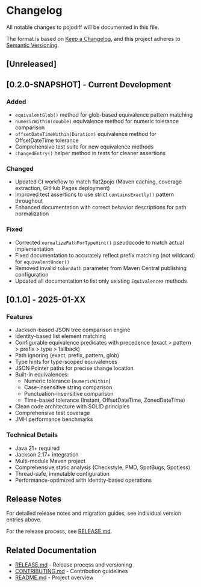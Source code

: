 # Changelog

All notable changes to pojodiff will be documented in this file.

The format is based on [Keep a Changelog](https://keepachangelog.com/en/1.0.0/),
and this project adheres to [Semantic Versioning](https://semver.org/spec/v2.0.0.html).

## [Unreleased]

## [0.2.0-SNAPSHOT] - Current Development

### Added
- `equivalentGlob()` method for glob-based equivalence pattern matching
- `numericWithin(double)` equivalence method for numeric tolerance comparison
- `offsetDateTimeWithin(Duration)` equivalence method for OffsetDateTime tolerance
- Comprehensive test suite for new equivalence methods
- `changedEntry()` helper method in tests for cleaner assertions

### Changed
- Updated CI workflow to match flat2pojo (Maven caching, coverage extraction, GitHub Pages deployment)
- Improved test assertions to use strict `containsExactly()` pattern throughout
- Enhanced documentation with correct behavior descriptions for path normalization

### Fixed
- Corrected `normalizePathForTypeHint()` pseudocode to match actual implementation
- Fixed documentation to accurately reflect prefix matching (not wildcard) for `equivalentUnder()`
- Removed invalid `tokenAuth` parameter from Maven Central publishing configuration
- Updated all documentation to list only existing `Equivalences` methods

## [0.1.0] - 2025-01-XX

### Features
- Jackson-based JSON tree comparison engine
- Identity-based list element matching
- Configurable equivalence predicates with precedence (exact > pattern > prefix > type > fallback)
- Path ignoring (exact, prefix, pattern, glob)
- Type hints for type-scoped equivalences
- JSON Pointer paths for precise change location
- Built-in equivalences:
  - Numeric tolerance (`numericWithin`)
  - Case-insensitive string comparison
  - Punctuation-insensitive comparison
  - Time-based tolerance (Instant, OffsetDateTime, ZonedDateTime)
- Clean code architecture with SOLID principles
- Comprehensive test coverage
- JMH performance benchmarks

### Technical Details
- Java 21+ required
- Jackson 2.17+ integration
- Multi-module Maven project
- Comprehensive static analysis (Checkstyle, PMD, SpotBugs, Spotless)
- Thread-safe, immutable configuration
- Performance-optimized with identity-based operations

## Release Notes

For detailed release notes and migration guides, see individual version entries above.

For the release process, see [RELEASE.md](RELEASE.md).

## Related Documentation

- [RELEASE.md](RELEASE.md) - Release process and versioning
- [CONTRIBUTING.md](CONTRIBUTING.md) - Contribution guidelines
- [README.md](../README.md) - Project overview
